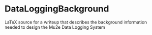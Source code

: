 # DataLoggingBackground
LaTeX source for a writeup that describes the background information needed to design the Mu2e Data Logging System
